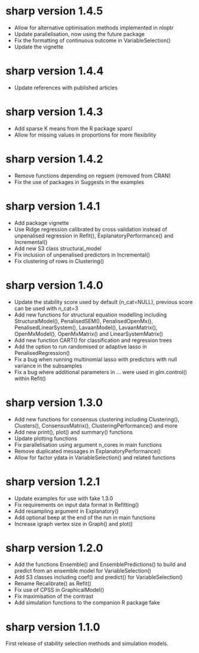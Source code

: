 # sharp version 1.4.5

* Allow for alternative optimisation methods implemented in nloptr
* Update parallelisation, now using the future package
* Fix the formatting of continuous outcome in VariableSelection() 
* Update the vignette

# sharp version 1.4.4

* Update references with published articles

# sharp version 1.4.3

* Add sparse K means from the R package sparcl
* Allow for missing values in proportions for more flexibility

# sharp version 1.4.2

* Remove functions depending on regsem (removed from CRAN)
* Fix the use of packages in Suggests in the examples

# sharp version 1.4.1

* Add package vignette
* Use Ridge regression calibrated by cross validation instead of unpenalised regression in Refit(), ExplanatoryPerformance() and 
Incremental()
* Add new S3 class structural_model
* Fix inclusion of unpenalised predictors in Incremental()
* Fix clustering of rows in Clustering()

# sharp version 1.4.0

* Update the stability score used by default (n_cat=NULL), previous score can be used with n_cat=3
* Add new functions for structural equation modelling including StructuralModel(), PenalisedSEM(), PenalisedOpenMx(), 
PenalisedLinearSystem(), LavaanModel(), LavaanMatrix(), OpenMxModel(), OpenMxMatrix() and LinearSystemMatrix()
* Add new function CART() for classification and regression trees
* Add the option to run randomised or adaptive lasso in PenalisedRegression()
* Fix a bug when running multinomial lasso with predictors with null variance in the subsamples
* Fix a bug where additional parameters in ... were used in glm.control() within Refit()

# sharp version 1.3.0

* Add new functions for consensus clustering including Clustering(), Clusters(), ConsensusMatrix(), ClusteringPerformance() and more
* Add new print(), plot() and summary() functions
* Update plotting functions
* Fix parallelisation using argument n_cores in main functions
* Remove duplicated messages in ExplanatoryPerformance()
* Allow for factor ydata in VariableSelection() and related functions

# sharp version 1.2.1

* Update examples for use with fake 1.3.0
* Fix requirements on input data format in Refitting()
* Add resampling argument in Explanatory()
* Add optional beep at the end of the run in main functions
* Increase igraph vertex size in Graph() and plot()

# sharp version 1.2.0

* Add the functions Ensemble() and EnsemblePredictions() to build and predict from an ensemble model for VariableSelection()
* Add S3 classes including coef() and predict() for VariableSelection()
* Rename Recalibrate() as Refit()
* Fix use of CPSS in GraphicalModel() 
* Fix maximisation of the contrast
* Add simulation functions to the companion R package fake

# sharp version 1.1.0

First release of stability selection methods and simulation models.
